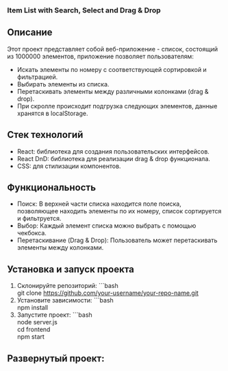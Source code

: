 ### Item List with Search, Select and Drag & Drop
## Описание
Этот проект представляет собой веб-приложение - список, состоящий из 1000000 элементов, приложение позволяет пользователям:   

- Искать элементы по номеру с соответствующей сортировкой и фильтрацией.   
- Выбирать элементы из списка.   
- Перетаскивать элементы между различными колонками (drag & drop).
- При скролле происходит подгрузка следующих элементов, данные хранятся в localStorage.      
 
## Стек технологий   
- React: библиотека для создания пользовательских интерфейсов.   
- React DnD: библиотека для реализации drag & drop функционала.   
- CSS: для стилизации компонентов.   

## Функциональность   
- Поиск: В верхней части списка находится поле поиска, позволяющее находить элементы по их номеру, список сортируется и фильтруется.   
- Выбор: Каждый элемент списка можно выбрать с помощью чекбокса.   
- Перетаскивание (Drag & Drop): Пользователь может перетаскивать элементы между колонками.   

## Установка и запуск проекта   
1. Склонируйте репозиторий: ```bash   
   git clone https://github.com/your-username/your-repo-name.git   
3. Установите зависимости: ```bash   
   npm install   
5. Запустите проект: ```bash   
   node server.js   
   cd frontend   
   npm start   

## Развернутый проект: 
